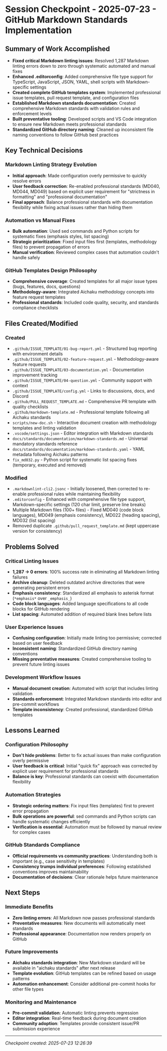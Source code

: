 # Session Checkpoint - 2025-07-23 - GitHub Markdown Standards Implementation

## Summary of Work Accomplished

- **Fixed critical Markdown linting issues**: Resolved 1,287 Markdown linting errors down to zero through systematic
  automated and manual fixes
- **Enhanced .editorconfig**: Added comprehensive file type support for TypeScript, JavaScript, JSON, YAML, shell
  scripts with Markdown-specific settings
- **Created complete GitHub templates system**: Implemented professional issue templates, pull request template, and
  configuration files
- **Established Markdown standards documentation**: Created comprehensive Markdown standards with validation rules and
  enforcement levels
- **Built preventative tooling**: Developed scripts and VS Code integration to ensure new Markdown meets professional
  standards
- **Standardized GitHub directory naming**: Cleaned up inconsistent file naming conventions to follow GitHub best
  practices

## Key Technical Decisions

### Markdown Linting Strategy Evolution

- **Initial approach**: Made configuration overly permissive to quickly resolve errors
- **User feedback correction**: Re-enabled professional standards (MD040, MD044, MD049) based on explicit user
  requirement for "strictness in formatting" and "professional documentation"
- **Final approach**: Balance professional standards with documentation flexibility while fixing actual issues rather
  than hiding them

### Automation vs Manual Fixes

- **Bulk automation**: Used sed commands and Python scripts for systematic fixes (emphasis styles, list spacing)
- **Strategic prioritization**: Fixed input files first (templates, methodology files) to prevent propagation of errors
- **Manual verification**: Reviewed complex cases that automation couldn't handle safely

### GitHub Templates Design Philosophy

- **Comprehensive coverage**: Created templates for all major issue types (bugs, features, docs, questions)
- **Methodology-aware**: Integrated Aichaku methodology concepts into feature request templates
- **Professional standards**: Included code quality, security, and standards compliance checklists

## Files Created/Modified

### Created

- `.github/ISSUE_TEMPLATE/01-bug-report.yml` - Structured bug reporting with environment details
- `.github/ISSUE_TEMPLATE/02-feature-request.yml` - Methodology-aware feature requests
- `.github/ISSUE_TEMPLATE/03-documentation.yml` - Documentation improvement tracking
- `.github/ISSUE_TEMPLATE/04-question.yml` - Community support with context
- `.github/ISSUE_TEMPLATE/config.yml` - Links to discussions, docs, and Discord
- `.github/PULL_REQUEST_TEMPLATE.md` - Comprehensive PR template with quality checklists
- `.github/markdown-template.md` - Professional template following all Aichaku standards
- `scripts/new-doc.sh` - Interactive document creation with methodology templates and linting validation
- `.vscode/settings.json` - Editor integration with Markdown standards
- `docs/standards/documentation/markdown-standards.md` - Universal mandatory standards reference
- `docs/standards/documentation/markdown-standards.yaml` - YAML metadata following Aichaku patterns
- `fix_md032.py` - Python script for systematic list spacing fixes (temporary, executed and removed)

### Modified

- `.markdownlint-cli2.jsonc` - Initially loosened, then corrected to re-enable professional rules while maintaining
  flexibility
- `.editorconfig` - Enhanced with comprehensive file type support, Markdown-specific settings (120 char limit, preserve
  line breaks)
- Multiple Markdown files (100+ files) - Fixed MD040 (code block languages), MD049 (emphasis consistency), MD022
  (heading spacing), MD032 (list spacing)
- Removed duplicate `.github/pull_request_template.md` (kept uppercase version for consistency)

## Problems Solved

### Critical Linting Issues

- **1,287 → 0 errors**: 100% success rate in eliminating all Markdown linting failures
- **Archive cleanup**: Deleted outdated archive directories that were generating persistent errors
- **Emphasis consistency**: Standardized all emphasis to asterisk format (`*emphasis*` over `_emphasis_`)
- **Code block languages**: Added language specifications to all code blocks for GitHub rendering
- **List spacing**: Automated addition of required blank lines before lists

### User Experience Issues

- **Confusing configuration**: Initially made linting too permissive; corrected based on user feedback
- **Inconsistent naming**: Standardized GitHub directory naming conventions
- **Missing preventative measures**: Created comprehensive tooling to prevent future linting issues

### Development Workflow Issues

- **Manual document creation**: Automated with script that includes linting validation
- **Standards enforcement**: Integrated Markdown standards into editor and pre-commit workflows
- **Template inconsistency**: Created professional, standardized GitHub templates

## Lessons Learned

### Configuration Philosophy

- **Don't hide problems**: Better to fix actual issues than make configuration overly permissive
- **User feedback is critical**: Initial "quick fix" approach was corrected by explicit user requirement for
  professional standards
- **Balance is key**: Professional standards can coexist with documentation flexibility

### Automation Strategies

- **Strategic ordering matters**: Fix input files (templates) first to prevent error propagation
- **Bulk operations are powerful**: sed commands and Python scripts can handle systematic changes efficiently
- **Verification is essential**: Automation must be followed by manual review for complex cases

### GitHub Standards Compliance

- **Official requirements vs community practices**: Understanding both is important (e.g., case sensitivity in
  templates)
- **Consistency trumps individual preferences**: Following established conventions improves maintainability
- **Documentation of decisions**: Clear rationale helps future maintenance

## Next Steps

### Immediate Benefits

- **Zero linting errors**: All Markdown now passes professional standards
- **Preventative measures**: New documents will automatically meet standards
- **Professional appearance**: Documentation now renders properly on GitHub

### Future Improvements

- **Aichaku standards integration**: New Markdown standard will be available in "aichaku standards" after next release
- **Template evolution**: GitHub templates can be refined based on usage patterns
- **Automation enhancement**: Consider additional pre-commit hooks for other file types

### Monitoring and Maintenance

- **Pre-commit validation**: Automatic linting prevents regression
- **Editor integration**: Real-time feedback during document creation
- **Community adoption**: Templates provide consistent issue/PR submission experience

---

*Checkpoint created: 2025-07-23 12:26:39*
